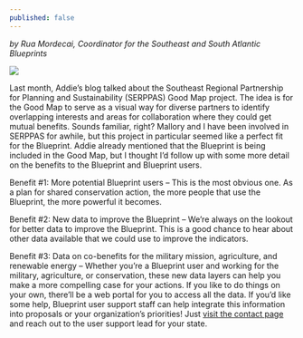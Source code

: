 ```yaml
---
published: false
---
```

_by Rua Mordecai, Coordinator for the Southeast and South Atlantic Blueprints_

![]({{site.baseurl}}/images/serppas_logo_green.png)

Last month, Addie’s blog talked about the Southeast Regional Partnership for Planning and Sustainability (SERPPAS) Good Map project. The idea is for the Good Map to serve as a visual way for diverse partners to identify overlapping interests and areas for collaboration where they could get mutual benefits. Sounds familiar, right? Mallory and I have been involved in SERPPAS for awhile, but this project in particular seemed like a perfect fit for the Blueprint. Addie already mentioned that the Blueprint is being included in the Good Map, but I thought I’d follow up with some more detail on the benefits to the Blueprint and Blueprint users.

Benefit #1: More potential Blueprint users – This is the most obvious one. As a plan for shared conservation action, the more people that use the Blueprint, the more powerful it becomes.

Benefit #2: New data to improve the Blueprint – We’re always on the lookout for better data to improve the Blueprint. This is a good chance to hear about other data available that we could use to improve the indicators.

Benefit #3: Data on co-benefits for the military mission, agriculture, and renewable energy – Whether you’re a Blueprint user and working for the military, agriculture, or conservation, these new data layers can help you make a more compelling case for your actions. If you like to do things on your own, there’ll be a web portal for you to access all the data. If you’d like some help, Blueprint user support staff can help integrate this information into proposals or your organization’s priorities! Just [visit the contact page](http://secassoutheast.org/contact) and reach out to the user support lead for your state.
